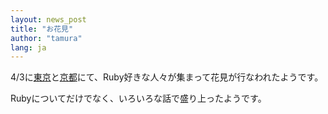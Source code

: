```yaml
---
layout: news_post
title: "お花見"
author: "tamura"
lang: ja
---
```


4/3に[東京][1]と[京都][2]にて、Ruby好きな人々が集まって花見が行なわれたようです。

Rubyについてだけでなく、いろいろな話で盛り上ったようです。



[1]: http://pub.cozmixng.org/~the-rwiki/rw-cgi.rb?cmd=view;name=%A4%AA%B2%D6%B8%AB%A1%F7%B0%E6%A4%CE%C6%AC%B8%F8%B1%E0%28%C5%EC%B5%FE%29 
[2]: http://pub.cozmixng.org/~the-rwiki/rw-cgi.rb?cmd=view;name=%A4%E9%A4%B0%A4%E4%A4%CD%A4%F3 
